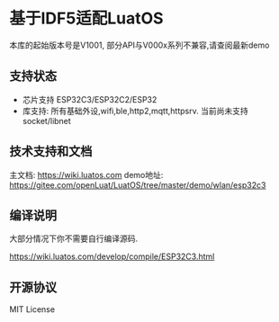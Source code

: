 # 基于IDF5适配LuatOS

本库的起始版本号是V1001, 部分API与V000x系列不兼容,请查阅最新demo

## 支持状态

* 芯片支持 ESP32C3/ESP32C2/ESP32
* 库支持: 所有基础外设,wifi,ble,http2,mqtt,httpsrv. 当前尚未支持socket/libnet

## 技术支持和文档

主文档: https://wiki.luatos.com
demo地址: https://gitee.com/openLuat/LuatOS/tree/master/demo/wlan/esp32c3

## 编译说明

大部分情况下你不需要自行编译源码.

https://wiki.luatos.com/develop/compile/ESP32C3.html


## 开源协议

MIT License
